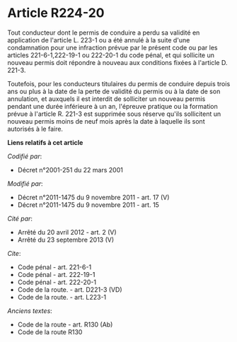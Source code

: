 # Article R224-20

Tout conducteur dont le permis de conduire a perdu sa validité en application de l'article L. 223-1 ou a été annulé à la
suite d'une condamnation pour une infraction prévue par le présent code ou par les articles 221-6-1,222-19-1 ou 222-20-1 du
code pénal, et qui sollicite un nouveau permis doit répondre à nouveau aux conditions fixées à l'article D. 221-3. 

Toutefois, pour les conducteurs titulaires du permis de conduire depuis trois ans ou plus à la date de la perte de validité
du permis ou à la date de son annulation, et auxquels il est interdit de solliciter un nouveau permis pendant une durée
inférieure à un an, l'épreuve pratique ou la formation prévue à l'article R. 221-3 est supprimée sous réserve qu'ils
sollicitent un nouveau permis moins de neuf mois après la date à laquelle ils sont autorisés à le faire.

**Liens relatifs à cet article**

_Codifié par_:

  - Décret n°2001-251 du 22 mars 2001

_Modifié par_:

  - Décret n°2011-1475 du 9 novembre 2011 - art. 17 (V)
  - Décret n°2011-1475 du 9 novembre 2011 - art. 15

_Cité par_:

  - Arrêté du 20 avril 2012 - art. 2 (V)
  - Arrêté du 23 septembre 2013 (V)

_Cite_:

  - Code pénal - art. 221-6-1
  - Code pénal - art. 222-19-1
  - Code pénal - art. 222-20-1
  - Code de la route. - art. D221-3 (VD)
  - Code de la route. - art. L223-1

_Anciens textes_:

  - Code de la route - art. R130 (Ab)
  - Code de la route R130
